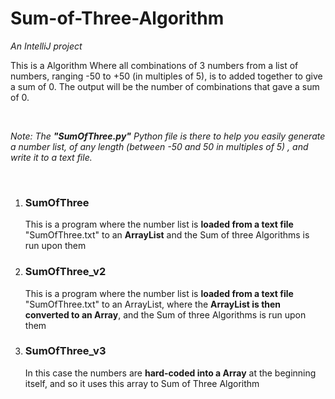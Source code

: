 # Sum-of-Three-Algorithm
<i>An IntelliJ project</i>
<p>This is a Algorithm Where all combinations of 3 numbers from a list of numbers, ranging -50 to +50 (in multiples of 5), is to added together to give a sum of 0.
The output will be the number of combinations that gave a sum of 0.</p>
<br>

<i>Note: The <b>"SumOfThree.py"</b> Python file is there to help you easily generate a number list, of any length (between -50 and 50 in multiples of 5)
, and write it to a text file.</i>

<br>
<ol>
  <li>
  <h3>SumOfThree</h3>
  <p>This is a program where the number list is <b>loaded from a text file</b> "SumOfThree.txt" to an <b>ArrayList</b> and the Sum of three Algorithms is run upon them</p>
  </li>
  
  <li>
  <h3>SumOfThree_v2</h3>
  <p>This is a program where the number list is <b>loaded from a text file</b> "SumOfThree.txt" to an ArrayList, where the <b>ArrayList is then converted to an Array</b>, and the Sum of three Algorithms is run upon them</p>
  </li>
  
  <li>
  <h3>SumOfThree_v3</h3>
  <p>In this case the numbers are <b>hard-coded into a Array</b> at the beginning itself, and so it uses this array to Sum of Three Algorithm</p>
  </li>
</ol>
